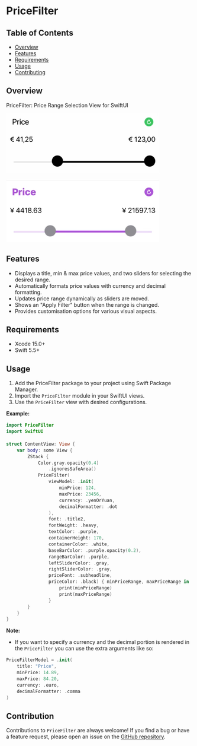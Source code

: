 # PriceFilter

## Table of Contents

- [Overview](#overview)
- [Features](#features)
- [Requirements](#requirements)
- [Usage](#usage)
- [Contributing](#contributing)

## Overview

PriceFilter: Price Range Selection View for SwiftUI

![Start](https://github.com/valdal14/PriceFilter/blob/main/Samples/IMG_0159.png?raw=true "PriceFilter example")

![Start](https://github.com/valdal14/PriceFilter/blob/main/Samples/IMG_0158.png?raw=true "PriceFilter example")

## Features

* Displays a title, min & max price values, and two sliders for selecting the desired range.
* Automatically formats price values with currency and decimal formatting.
* Updates price range dynamically as sliders are moved.
* Shows an "Apply Filter" button when the range is changed.
* Provides customisation options for various visual aspects.

## Requirements

- Xcode 15.0+
- Swift 5.5+

## Usage

1. Add the PriceFilter package to your project using Swift Package Manager.
2. Import the `PriceFilter` module in your SwiftUI views.
3. Use the `PriceFilter` view with desired configurations.

**Example:**

```swift
import PriceFilter
import SwiftUI

struct ContentView: View {
    var body: some View {
		ZStack {
			Color.gray.opacity(0.4)
				.ignoresSafeArea()
			PriceFilter(
				viewModel: .init(
					minPrice: 124,
					maxPrice: 23456,
					currency: .yenOrYuan,
					decimalFormatter: .dot
				),
				font: .title2,
				fontWeight: .heavy,
				textColor: .purple,
				containerHeight: 170,
				containerColor: .white,
				baseBarColor: .purple.opacity(0.2),
				rangeBarColor: .purple,
				leftSliderColor: .gray,
				rightSliderColor: .gray,
				priceFont: .subheadline,
				priceColor: .black) { minPriceRange, maxPriceRange in
					print(minPriceRange)
					print(maxPriceRange)
				}
		}
    }
}
```

**Note:**

* If you want to specify a currency and the decimal portion is rendered in the `PriceFilter` you can use the extra arguments like so: 

```swift
PriceFilterModel = .init(
	title: "Price",
	minPrice: 14.89,
	maxPrice: 84.20,
	currency: .euro,
	decimalFormatter: .comma
)
```


## Contribution

Contributions to `PriceFilter` are always welcome! If you find a bug or have a feature request, please open an issue on the [GitHub repository](https://github.com/valdal14/PriceFilter.git).
